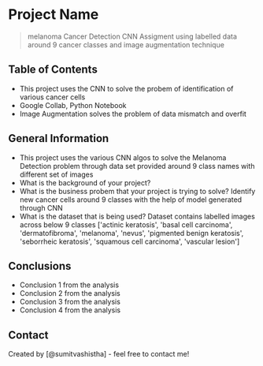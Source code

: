 # Project Name
> melanoma Cancer Detection CNN Assigment using labelled data around 9 cancer classes and image augmentation technique


## Table of Contents
* This project uses the CNN to solve the probem of identification of various cancer cells
* Google Collab, Python Notebook
* Image Augmentation solves the problem of data mismatch and overfit


## General Information
- This project uses the various CNN algos to solve the Melanoma Detection problem through data set provided around
9 class names with different set of images
- What is the background of your project?
- What is the business probem that your project is trying to solve?
  Identify new cancer cells around 9 classes with the help of model generated through CNN
- What is the dataset that is being used?
 Dataset contains labelled images across below 9 classes 
 ['actinic keratosis',
 'basal cell carcinoma',
 'dermatofibroma',
 'melanoma',
 'nevus',
 'pigmented benign keratosis',
 'seborrheic keratosis',
 'squamous cell carcinoma',
 'vascular lesion']

## Conclusions
- Conclusion 1 from the analysis
- Conclusion 2 from the analysis
- Conclusion 3 from the analysis
- Conclusion 4 from the analysis

## Contact
Created by [@sumitvashistha] - feel free to contact me!
